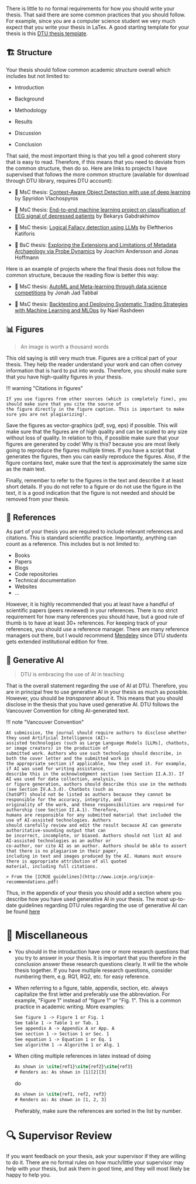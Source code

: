 There is little to no formal requirements for how you should write your thesis. That said there are some common
practices that you should follow. For example, since you are a computer science student we very much expect that you
write your thesis in LaTex. A good starting template for your thesis is this
[DTU thesis template](https://www.overleaf.com/latex/templates/dtu-thesis-template/dyxwwkhmzrbx).

## 🏗️ Structure

Your thesis should follow common academic structure overall which includes but not limited to:

* Introduction

* Background

* Methodology

* Results

* Discussion

* Conclusion

That said, the most important thing is that you tell a good coherent story that is easy to read. Therefore, if this
means that you need to deviate from the common structure, then do so. Here are links to projects I have supervised that
follows the more common structure (available for download through DTU library, requires DTU account):

* 📄 MsC thesis:
    [Context-Aware Object Detection with use of deep learning](https://findit.dtu.dk/en/catalog/64bc70021afc143131e3e010)
    by Spyridon Vlachospyros

* 📄 MsC thesis:
    [End-to-end machine learning project on classification of EEG signal of depressed patients](https://findit.dtu.dk/en/catalog/640148e491aff93c12cdefb4)
    by Bekarys Gabdrakhimov

* 📄 MsC thesis:
    [Logical Fallacy detection using LLMs](https://findit.dtu.dk/en/catalog/67f0750350e1e912f322623c)
    by Eleftherios Katiforis

* 📄 BsC thesis:
    [Exploring the Extensions and Limitations of Metadata Archaeology via Probe Dynamics](https://findit.dtu.dk/en/catalog/64a3639af9bc5991525ff8f6)
    by Joachim Andersson and Jonas Hoffmann

Here is an example of projects where the final thesis does not follow the common structure, because the reading flow
is better this way:

* 📄 MsC thesis:
    [AutoML and Meta-learning through data science competitions](https://findit.dtu.dk/en/catalog/64e54e3c60a0982052407549)
    by Jonah Jad Tabbal

* 📄 MsC thesis:
    [Backtesting and Deploying Systematic Trading Strategies with Machine Learning and MLOps](https://findit.dtu.dk/en/catalog/67b923eda64f3666d7ead405)
    by Nael Rashdeen

## 📊 Figures

> An image is worth a thousand words

This old saying is still very much true. Figures are a critical part of your thesis. They help the reader understand
your work and can often convey information that is hard to put into words. Therefore, you should make sure that you
have high-quality figures in your thesis.

!!! warning "Citations in figures"

    If you use figures from other sources (which is completely fine), you should make sure that you cite the source of
    the figure directly in the figure caption. This is important to make sure you are not plagiarizing!.

Save the figures as vector-graphics (pdf, svg, eps) if possible. This will make sure that the figures are of high
quality and can be scaled to any size without loss of quality. In relation to this, if possible make sure that your
figures are generated by code! Why is this? because you are most likely going to reproduce the figures multiple times.
If you have a script that generates the figures, then you can easily reproduce the figures. Also, if the figure contains
text, make sure that the text is approximately the same size as the main text.

Finally, remember to refer to the figures in the text and describe it at least short details. If you do not refer to a
figure or do not use the figure in the text, it is a good indication that the figure is not needed and should be removed
from your thesis.

## 📖 References

As part of your thesis you are required to include relevant references and citations. This is standard scientific
practice. Importantly, anything can count as a reference. This includes but is not limited to:

* Books
* Papers
* Blogs
* Code repositories
* Technical documentation
* Websites
* ...

However, it is highly recommended that you at least have a handful of scientific papers (peers reviewed) in your
references. There is no strict requirement for how many references you should have, but a good rule of thumb is to
have at least 30+ references. For keeping track of your references, you should use a reference manager. There are many
reference managers out there, but I would recommend [Mendeley](https://www.mendeley.com/) since DTU students gets
extended institutional edition for free.

## 🤖 Generative AI

> DTU is embracing the use of AI in teaching

That is the overall statement regarding the use of AI at DTU. Therefore, you are in principal free to use generative AI
in your thesis as much as possible. However, you should be *transparent* about it. This means that you should disclose
in the thesis that you have used generative AI. DTU follows the Vancouver Convention for citing AI-generated text.

!!! note "Vancouver Convention"

    At submission, the journal should require authors to disclose whether they used Artificial Intelligence (AI)–
    assisted technologies (such as Large Language Models [LLMs], chatbots, or image creators) in the production of
    submitted work. Authors who use such technology should describe, in both the cover letter and the submitted work in
    the appropriate section if applicable, how they used it. For example, if AI was used for writing assistance,
    describe this in the acknowledgment section (see Section II.A.3). If AI was used for data collection, analysis,
    or figure generation, authors should describe this use in the methods (see Section IV.A.3.d). Chatbots (such as
    ChatGPT) should not be listed as authors because they cannot be responsible for the accuracy, integrity, and
    originality of the work, and these responsibilities are required for authorship (see Section II.A.1). Therefore,
    humans are responsible for any submitted material that included the use of AI-assisted technologies. Authors
    should carefully review and edit the result because AI can generate authoritative-sounding output that can
    be incorrect, incomplete, or biased. Authors should not list AI and AI-assisted technologies as an author or
    co-author, nor cite AI as an author. Authors should be able to assert that there is no plagiarism in their paper,
    including in text and images produced by the AI. Humans must ensure there is appropriate attribution of all quoted
    material, including full citations.

    > From the [ICMJE guidelines](http://www.icmje.org/icmje-recommendations.pdf)

Thus, in the appendix of your thesis you should add a section where you describe how you have used generative AI in your
thesis. The most up-to-date guidelines regarding DTU rules regarding the use of generative AI can be found
[here](https://ai.dtu.dk/)

# 🧩 Miscellaneous

* You should in the introduction have one or more research questions that you try to answer in your thesis. It is
    important that you therefore in the conclusion answer these research questions clearly. It will tie the whole
    thesis together. If you have multiple research questions, consider numbering them, e.g. RQ1, RQ2, etc. for easy
    reference.

* When referring to a figure, table, appendix, section, etc. always capitalize the first letter and preferably use the
    abbreviation. For example, "Figure 1" instead of "figure 1" or "Fig. 1". This is a common practice in academic
    writing. More examples:

    ```txt
    See figure 1 -> Figure 1 or Fig. 1
    See table 1 -> Table 1 or Tab. 1
    See appendix A -> Appendix A or App. A
    See section 1 -> Section 1 or Sec. 1
    See equation 1 -> Equation 1 or Eq. 1
    See algorithm 1 -> Algorithm 1 or Alg. 1
    ```

* When citing multiple references in latex instead of doing

    ```latex
    As shown in \cite{ref1}\cite{ref2}\cite{ref3}
    # Renders as: As shown in [1][2][3]
    ```

    do

    ```latex
    As shown in \cite{ref1, ref2, ref3}
    # Renders as: As shown in [1, 2, 3]
    ```

    Preferably, make sure the references are sorted in the list by number.

# 🔍 Supervisor Review

If you want feedback on your thesis, ask your supervisor if they are willing to do it. There are no formal rules on how
much/little your supervisor may help with your thesis, but ask them in good time, and they will most likely be happy to
help you.
